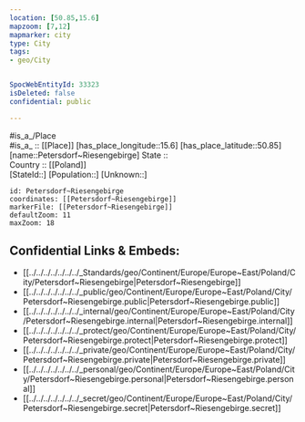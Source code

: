 ```yaml
---
location: [50.85,15.6] 
mapzoom: [7,12] 
mapmarker: city 
type: City
tags:
- geo/City


SpocWebEntityId: 33323
isDeleted: false
confidential: public

---
```

#is_a_/Place  
#is_a_ :: [[Place]] 
[has_place_longitude::15.6] 
[has_place_latitude::50.85] 
[name::Petersdorf~Riesengebirge] 
State ::  
Country :: [[Poland]]  
[StateId::] 
[Population::] 
[Unknown::] 


```leaflet
id: Petersdorf~Riesengebirge
coordinates: [[Petersdorf~Riesengebirge]] 
markerFile: [[Petersdorf~Riesengebirge]] 
defaultZoom: 11 
maxZoom: 18
```


## Confidential Links & Embeds: 
- [[../../../../../../../_Standards/geo/Continent/Europe/Europe~East/Poland/City/Petersdorf~Riesengebirge|Petersdorf~Riesengebirge]] 
- [[../../../../../../../_public/geo/Continent/Europe/Europe~East/Poland/City/Petersdorf~Riesengebirge.public|Petersdorf~Riesengebirge.public]] 
- [[../../../../../../../_internal/geo/Continent/Europe/Europe~East/Poland/City/Petersdorf~Riesengebirge.internal|Petersdorf~Riesengebirge.internal]] 
- [[../../../../../../../_protect/geo/Continent/Europe/Europe~East/Poland/City/Petersdorf~Riesengebirge.protect|Petersdorf~Riesengebirge.protect]] 
- [[../../../../../../../_private/geo/Continent/Europe/Europe~East/Poland/City/Petersdorf~Riesengebirge.private|Petersdorf~Riesengebirge.private]] 
- [[../../../../../../../_personal/geo/Continent/Europe/Europe~East/Poland/City/Petersdorf~Riesengebirge.personal|Petersdorf~Riesengebirge.personal]] 
- [[../../../../../../../_secret/geo/Continent/Europe/Europe~East/Poland/City/Petersdorf~Riesengebirge.secret|Petersdorf~Riesengebirge.secret]] 
